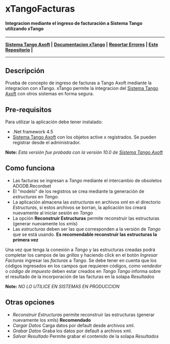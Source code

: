 # xTangoFacturas

#### Integracion mediante el ingreso de facturación a Sistema Tango utilizando xTango

---

**[Sistema Tango Axoft](http://www.axoft.com/) |**
**[Documentacion xTango](ftp://ftp.tangosoft.com.ar/manuales/14.11/Gestion/Automatizadores.pdf) |**
**[Reportar Errores](https://github.com/mescalitog/xTangoFacturas/issues/new) |**
**[Este Repositorio](https://github.com/mescalitog/xTangoFacturas) |**

---


## Descripción

Prueba de concepto de ingreso de facturas a Tango Axoft mediante la integracion con xTango.
xTango permite la integracion del [Sistema Tango Axoft](http://www.axoft.com/) con otros sistemas en forma segura.

## Pre-requisitos

Para utilizar la aplicación debe tener instalado:

- .Net framework 4.5 
- [Sistema Tango Axoft](http://www.axoft.com/) con los objetos active x registrados. Se pueden registrar desde el administrador.


**Note:** *Esta versión fue probada con la versión 10.0 de [Sistema Tango Axoft](http://www.axoft.com/)*


## Como funciona

- Las facturas se ingresan a *Tango* mediante el intercambio de obsoletos ADODB.Recordset 
- El "modelo" de los registros se crea mediante la generación de _estructuras_ en *Tango*.
- La aplicación almacena las _estructuras_ en archivos xml en el directorio _Estructuras_, si estos archivos se borran, la aplicación los creará nuevamente al iniciar sesión en *Tango*
- La opción **Reconstruir Estructuras** permite reconstruir las estructuras (generar nuevamente los xmls)
- Las _estructuras_ deben ser las que corresponden a la versión de *Tango* que se está usando. **Es recomendable reconstruir las estructuras la primera vez**

Una vez que tenga la conexión a *Tango* y las estructuras creadas podrá completar los campos de las _grillas_ y haciendo click en el botón _Ingresar Facturas_ ingresar las _facturas_ a *Tango*.
Se debe tener en cuenta que los códigos ingresados en los campos que requieren códigos, como _vendedor_ o _código de impuesto_ deben estar creados en *Tango*
*Tango* informa sobre el resultado de la incorporación de las facturas en la solapa _*Resultados*_

**Note:** *NO LO UTILICE EN SISTEMAS EN PRODUCCION*

## Otras opciones

- *Reconstruir Estructuras* permite reconstruir las estructuras (generar nuevamente los xmls) **Recomendado**
- *Cargar Datos* Carga datos por default desde archivos xml. 
- *Grabar Datos* Graba los datos por default a archivos xml.
- *Salvar Resultado* Permite grabar el contenido de la solapa *Resultados*